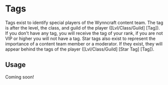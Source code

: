 # Tags
Tags exist to identify special players of the Wynncraft content team.
The tag is after the level, the class, and guild of the player ([Lvl/Class/Guild] [Tag]).
If you don't have any tag, you will receive the tag of your rank, if you are not VIP or higher you will not have a tag.
Star tags also exist to represent the importance of a content team member or a moderator. If they exist, they will appear
behind the tags of the player ([Lvl/Class/Guild] [Star Tag] [Tag]).

## Usage
Coming soon!